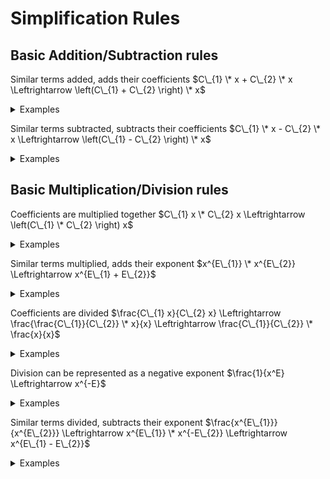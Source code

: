 <h1>Simplification Rules</h1>

<h2>Basic Addition/Subtraction rules</h2>

Similar terms added, adds their coefficients $C\_{1} \* x + C\_{2} \* x \Leftrightarrow \left(C\_{1} + C\_{2} \right) \* x$
<details><summary>Examples</summary>

$$
x + x \Leftrightarrow 2x
$$

$$
2x + x \Leftrightarrow 3x
$$

$$
3x + 5x \Leftrightarrow 8x
$$

$$
\frac{3}{5} x + \frac{2}{3} x \Leftrightarrow \left(\frac{3}{5} + \frac{2}{3} \right) \* x \Leftrightarrow \left(\frac{3\*3}{5\*3} + \frac{2\*5}{3\*5} \right) \* x \Leftrightarrow \left(\frac{9}{15} + \frac{10}{15} \right) \* x \Leftrightarrow \frac{19}{15} x
$$
</details>

Similar terms subtracted, subtracts their coefficients $C\_{1} \* x - C\_{2} \* x \Leftrightarrow \left(C\_{1} - C\_{2} \right) \* x$
<details><summary>Examples</summary>

$$
x - x \Leftrightarrow 0
$$

$$
2x - x \Leftrightarrow x
$$

$$
3x - 5x \Leftrightarrow -2x
$$

$$
\frac{3}{5} x - \frac{2}{3} x \Leftrightarrow \left(\frac{3}{5} - \frac{2}{3} \right) \* x \Leftrightarrow \left(\frac{3\*3}{5\*3} - \frac{2\*5}{3\*5} \right) \* x \Leftrightarrow \left(\frac{9}{15} - \frac{10}{15} \right) \* x \Leftrightarrow -\frac{1}{15} x
$$
</details>

<h2>Basic Multiplication/Division rules</h2>

Coefficients are multiplied together $C\_{1} x \* C\_{2} x \Leftrightarrow \left(C\_{1} \* C\_{2} \right) x$
<details><summary>Examples</summary>

$$
2x * 3x \Leftrightarrow 6x \* x \Leftrightarrow 6x^2
$$

$$
2x * 3y \Leftrightarrow 6x \* y
$$
</details>

Similar terms multiplied, adds their exponent $x^{E\_{1}} \* x^{E\_{2}} \Leftrightarrow x^{E\_{1} + E\_{2}}$
<details><summary>Examples</summary>

$$
x \* x \Leftrightarrow x^2
$$

$$
2x \* x \Leftrightarrow 2x^2
$$

$$
2x \* 2x \Leftrightarrow 4x^2 \Leftrightarrow \left(2x \right)^2
$$
</details>

Coefficients are divided $\frac{C\_{1} x}{C\_{2} x} \Leftrightarrow \frac{\frac{C\_{1}}{C\_{2}} \* x}{x} \Leftrightarrow \frac{C\_{1}}{C\_{2}} \* \frac{x}{x}$
<details><summary>Examples</summary>

$$
\frac{2x}{4x} \Leftrightarrow \frac{\frac{1}{2} x}{x} \Leftrightarrow \frac{1}{2} \* \frac{x}{x} \Leftrightarrow \frac{1}{2}
$$

$$
\frac{2x \* 5x \* 3y}{3x \* 2x \* 5y} \Leftrightarrow \frac{\left(2 \* 5 \* 3 \right) \* x \* x \* y}{\left(3 \* 2 \* 5 \right) \* x \* x \* y} \Leftrightarrow \frac{30x \* x \* y}{30x \* x \* y} \Leftrightarrow \frac{30}{30} \* \frac{x^2 \* y}{x^2 \* y} \Leftrightarrow 1
$$
</details>

Division can be represented as a negative exponent $\frac{1}{x^E} \Leftrightarrow x^{-E}$
<details><summary>Examples</summary>

$$
\frac{1}{x} \Leftrightarrow x^{-1}
$$

$$
\frac{1}{x^2} \Leftrightarrow x^{-2}
$$

$$
\frac{x}{x^2} \Leftrightarrow x \* x^{-2}
$$
</details>

Similar terms divided, subtracts their exponent $\frac{x^{E\_{1}}}{x^{E\_{2}}} \Leftrightarrow x^{E\_{1}} \* x^{-E\_{2}} \Leftrightarrow x^{E\_{1} - E\_{2}}$
<details><summary>Examples</summary>

$$
\frac{x^2}{x} \Leftrightarrow x^{2-1} \Leftrightarrow x
$$

$$
\frac{x^3}{x^2} \Leftrightarrow x^{3-2} \Leftrightarrow x
$$
</details>
